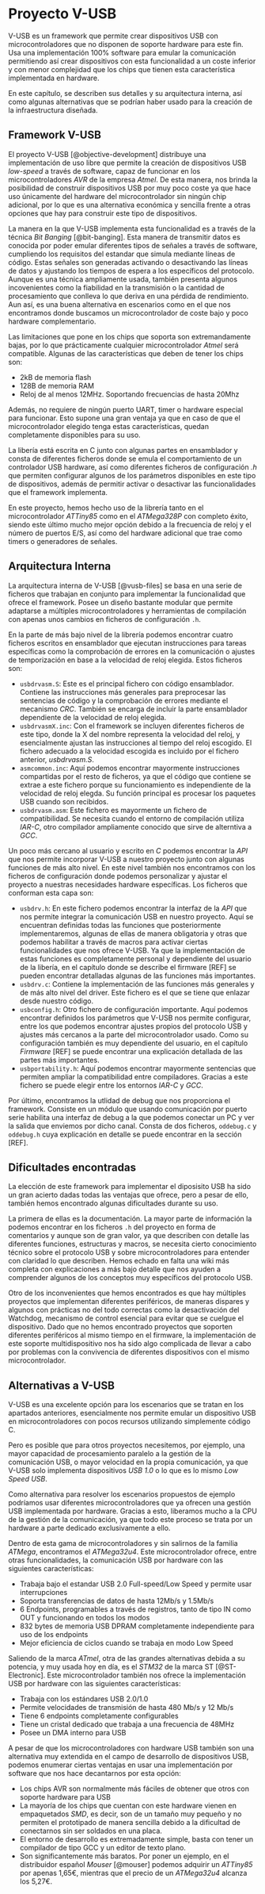 <!-- Leave a blank line before the title -->

# Proyecto V-USB

V-USB es un framework que permite crear dispositivos USB con microcontroladores que no disponen de soporte hardware para este fin. Usa una implementación 100% software para emular la comunicación permitiendo así crear dispositivos con esta funcionalidad a un coste inferior y con menor complejidad que los chips que tienen esta característica implementada en hardware.

En este capítulo, se describen sus detalles y su arquitectura interna, así como algunas alternativas que se podrían haber usado para la creación de la infraestructura diseñada.


## Framework V-USB

El proyecto V-USB [@objective-development] distribuye una implementación de uso libre que permite la creación de dispositivos USB *low-speed* a través de software, capaz de funcionar en los microcontroladores *AVR* de la empresa *Atmel*. De esta manera, nos brinda la posibilidad de construir dispositivos USB por muy poco coste ya que hace uso únicamente del hardware del microcontrolador sin ningún chip adicional, por lo que es una alternativa económica y sencilla frente a otras opciones que hay para construir este tipo de dispositivos.

La manera en la que V-USB implementa esta funcionalidad es a través de la técnica *Bit Banging* [@bit-banging]. Esta manera de transmitir datos es conocida por poder emular diferentes tipos de señales a través de software, cumpliendo los requisitos del estandar que simula mediante líneas de código. Estas señales son generadas activando o desactivando las líneas de datos y ajustando los tiempos de espera a los específicos del protocolo. Aunque es una técnica ampliamente usada, también presenta algunos incovenientes como la fiabilidad en la transmisión o la cantidad de procesamiento que conlleva lo que deriva en una pérdida de rendimiento. Aun así, es una buena alternativa en escenarios como en el que nos encontramos donde buscamos un microcontrolador de coste bajo y poco hardware complementario.

Las limitaciones que pone en los chips que soporta son extremandamente bajas, por lo que prácticamente cualquier microcontrolador *Atmel* será compatible. Algunas de las características que deben de tener los chips son:

- 2kB de memoria flash
- 128B de memoria RAM
- Reloj de al menos 12MHz. Soportando frecuencias de hasta 20Mhz

Además, no requiere de ningún puerto UART, timer o hardware especial para funcionar. Esto supone una gran ventaja ya que en caso de que el microcontrolador elegido tenga estas características, quedan completamente disponibles para su uso.

La libería está escrita en C junto con algunas partes en ensamblador y consta de diferentes ficheros donde se emula el comportamiento de un controlador USB hardware, así como diferentes ficheros de configuración *.h* que permiten configurar algunos de los parámetros disponibles en este tipo de dispositivos, además de permitir activar o desactivar las funcionalidades que el framework implementa.

En este proyecto, hemos hecho uso de la librería tanto en el microcontrolador *ATTiny85* como en el *ATMega328P* con completo éxito, siendo este último mucho mejor opción debido a la frecuencia de reloj y el número de puertos E/S, así como del hardware adicional que trae como timers o generadores de señales.

## Arquitectura Interna

La arquitectura interna de V-USB [@vusb-files] se basa en una serie de ficheros que trabajan en conjunto para implementar la funcionalidad que ofrece el framework. Posee un diseño bastante modular que permite adaptarse a múltiples microcontroladores y herramientas de compilación con apenas unos cambios en ficheros de configuración `.h`.

En la parte de más bajo nivel de la librería podemos encontrar cuatro ficheros escritos en ensamblador que ejecutan instrucciones para tareas específicas como la comprobación de errores en la comunicación o ajustes de temporización en base a la velocidad de reloj elegida. Estos ficheros son:

- `usbdrvasm.S`: Este es el principal fichero con código ensamblador. Contiene las instrucciones más generales para preprocesar las sentencias de código y la comprobación de errores mediante el mecanismo *CRC*. También se encarga de incluir la parte ensamblador dependiente de la velocidad de reloj elegida.
- `usbdrvasmX.inc`: Con el framework se incluyen diferentes ficheros de este tipo, donde la X del nombre representa la velocidad del reloj, y esencialmente ajustan las instrucciones al tiempo del reloj escogido. El fichero adecuado a la velocidad escogida es incluido por el fichero anterior, *usbdrvasm.S*.
- `asmcommon.inc`: Aquí podemos encontrar mayormente instrucciones compartidas por el resto de ficheros, ya que el código que contiene se extrae a este fichero porque su funcionamiento es independiente de la velocidad de reloj elegda. Su función principal es procesar los paquetes USB cuando son recibidos.
- `usbdrvasm.asm`: Este fichero es mayormente un fichero de compatibilidad. Se necesita cuando el entorno de compilación utiliza *IAR-C*, otro compilador ampliamente conocido que sirve de alterntiva a *GCC*.

Un poco más cercano al usuario y escrito en *C* podemos encontrar la *API* que nos permite incorporar V-USB a nuestro proyecto junto con algunas funciones de más alto nivel. En este nivel también nos encontramos con los ficheros de configuración donde podemos personalizar y ajustar el proyecto a nuestras necesidades hardware específicas. Los ficheros que conforman esta capa son:

- `usbdrv.h`: En este fichero podemos encontrar la interfaz de la *API* que nos permite integrar la comunicación USB en nuestro proyecto. Aquí se encuentran definidas todas las funciones que posteriormente implementaremos, algunas de ellas de manera obligatoria y otras que podemos habilitar a través de macros para activar ciertas funcionalidades que nos ofrece V-USB. Ya que la implementación de estas funciones es completamente personal y dependiente del usuario de la libería, en el capítulo donde se describe el firmware [REF] se pueden encontrar detalladas algunas de las funciones más importantes.
- `usbdrv.c`: Contiene la implementación de las funciones más generales y de más alto nivel del driver. Este fichero es el que se tiene que enlazar desde nuestro código.
- `usbconfig.h`: Otro fichero de configuración importante. Aquí podemos encontrar definidos los parámetros que V-USB nos permite configurar, entre los que podemos encontrar ajustes propios del protocolo USB y ajustes más cercanos a la parte del microcontrolador usado. Como su configuración también es muy dependiente del usuario, en el capítulo *Firmware* [REF] se puede encontrar una explicación detallada de las partes más importantes.
- `usbportability.h`: Aquí podemos encontrar mayormente sentencias que permiten ampliar la compatibilidad entre compiladores. Gracias a este fichero se puede elegir entre los entornos *IAR-C* y *GCC*.

Por último, encontramos la utlidad de debug que nos proporciona el framework. Consiste en un módulo que usando comunicación por puerto serie habilita una interfaz de debug a la que podemos conectar un PC y ver la salida que enviemos por dicho canal. Consta de dos ficheros, `oddebug.c` y `oddebug.h` cuya explicación en detalle se puede encontrar en la sección [REF].

## Dificultades encontradas

La elección de este framework para implementar el diposisito USB ha sido un gran acierto dadas todas las ventajas que ofrece,  pero a pesar de ello, también hemos encontrado algunas dificultades durante su uso.

La primera de ellas es la documentación. La mayor parte de información la podemos encontrar en los ficheros `.h` del proyecto en forma de comentarios y aunque son de gran valor, ya que describen con detalle las diferentes funciones, estructuras y macros, se necesita cierto conocimiento técnico sobre el protocolo USB y sobre microcontroladores para entender con claridad lo que describen. Hemos echado en falta una wiki más completa con explicaciones a más bajo detalle que nos ayuden a comprender algunos de los conceptos muy específicos del protocolo USB.

Otro de los inconvenientes que hemos encontrados es que hay múltiples proyectos que implementan diferentes periféricos, de maneras dispares y algunos con prácticas no del todo correctas como la desactivación del Watchdog, mecanismo de control esencial para evitar que se cuelgue el dispositivo. Dado que no hemos encontrado proyectos que soporten diferentes periféricos al mismo tiempo en el firmware, la implementación de este soporte multidispositivo nos ha sido algo complicada de llevar a cabo por problemas con la convivencia de diferentes dispositivos con el mismo microcontrolador.


## Alternativas a V-USB

V-USB es una excelente opción para los escenarios que se tratan en los apartados anteriores, esencialmente nos permite emular un dispositivo USB en microcontroladores con pocos recursos utilizando simplemente código C.

Pero es posible que para otros proyectos necesitemos, por ejemplo, una mayor capacidad de procesamiento paralelo a la gestión de la comunicación USB, o mayor velocidad en la propia comunicación, ya que V-USB solo implementa dispositivos *USB 1.0* o lo que es lo mismo *Low Speed USB*.

Como alternativa para resolver los escenarios propuestos de ejemplo podríamos usar diferentes microcontroladores que ya ofrecen una gestión USB implementada por hardware. Gracias a esto, liberamos mucho a la CPU de la gestión de la comunicación, ya que todo este proceso se trata por un hardware a parte dedicado exclusivamente a ello.

Dentro de esta gama de microcontroladores y sin salirnos de la familia *ATMega*, encontramos el *ATMega32u4*. Este microcontrolador ofrece, entre otras funcionalidades, la comunicación USB por hardware con las siguientes características:

- Trabaja bajo el estandar USB 2.0 Full-speed/Low Speed y permite usar interrupciones
- Soporta transferencias de datos de hasta 12Mb/s y 1.5Mb/s
- 6 Endpoints, programables a través de registros, tanto de tipo IN como OUT y funcionando en todos los modos
- 832 bytes de memoria USB DPRAM completamente independiente para uso de los endpoints
- Mejor eficiencia de ciclos cuando se trabaja en modo Low Speed

Saliendo de la marca *ATmel*, otra de las grandes alternativas debida a su potencia, y muy usada hoy en día, es el *STM32* de la marca ST [@ST-Electronic]. Este microcontrolador también nos ofrece la implementación USB por hardware con las siguientes características:

- Trabaja con los estándares USB 2.0/1.0
- Permite velocidades de transmisión de hasta 480 Mb/s y 12 Mb/s
- Tiene 6 endpoints completamente configurables
- Tiene un cristal dedicado que trabaja a una frecuencia de 48MHz
- Posee un DMA interno para USB

A pesar de que los microcontroladores con hardware USB también son una alternativa muy extendida en el campo de desarrollo de dispositivos USB, podemos enumerar ciertas ventajas en usar una implementación por software que nos hace decantarnos por esta opción:

- Los chips AVR son normalmente más fáciles de obtener que otros con soporte hardware para USB
- La mayoría de los chips que cuentan con este hardware vienen en empaquetados *SMD*, es decir, son de un tamaño muy pequeño y no permiten el prototipado de manera sencilla debido a la dificultad de conectarnos sin ser soldados en una placa.
- El entorno de desarrollo es extremadamente simple, basta con tener un compilador de tipo GCC y un editor de texto plano.
- Son significantemente más baratos. Por poner un ejemplo, en el distribuidor español *Mouser* [@mouser] podemos adquirir un *ATTiny85* por apenas 1,65€, mientras que el precio de un *ATMega32u4* alcanza los 5,27€.
